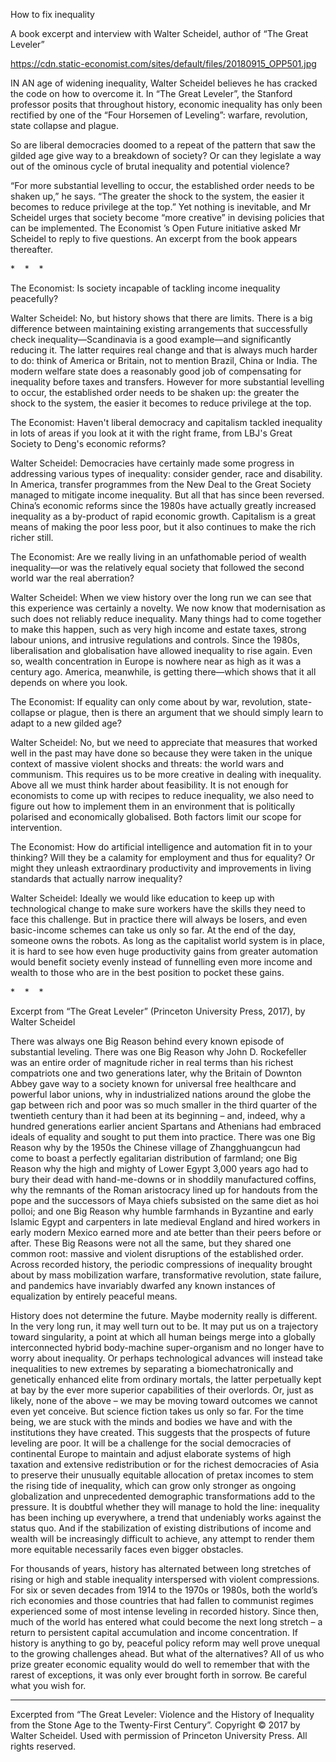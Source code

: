 How to fix inequality

A book excerpt and interview with Walter Scheidel, author of “The Great Leveler”

https://cdn.static-economist.com/sites/default/files/20180915_OPP501.jpg

IN AN age of widening inequality, Walter Scheidel believes he has cracked the code on how to overcome it. In “The Great Leveler”, the Stanford professor posits that throughout history, economic inequality has only been rectified by one of the “Four Horsemen of Leveling”: warfare, revolution, state collapse and plague.

So are liberal democracies doomed to a repeat of the pattern that saw the gilded age give way to a breakdown of society? Or can they legislate a way out of the ominous cycle of brutal inequality and potential violence? 

“For more substantial levelling to occur, the established order needs to be shaken up,” he says. “The greater the shock to the system, the easier it becomes to reduce privilege at the top.” Yet nothing is inevitable, and Mr Scheidel urges that society become “more creative” in devising policies that can be implemented.  The Economist ’s Open Future initiative asked Mr Scheidel to reply to five questions. An excerpt from the book appears thereafter.

*    *    * 

 The Economist:  Is society incapable of tackling income inequality peacefully?

 Walter Scheidel:  No, but history shows that there are limits. There is a big difference between maintaining existing arrangements that successfully check inequality—Scandinavia is a good example—and significantly reducing it. The latter requires real change and that is always much harder to do: think of America or Britain, not to mention Brazil, China or India. The modern welfare state does a reasonably good job of compensating for inequality before taxes and transfers. However for more substantial levelling to occur, the established order needs to be shaken up: the greater the shock to the system, the easier it becomes to reduce privilege at the top.

 The Economist:  Haven't liberal democracy and capitalism tackled inequality in lots of areas if you look at it with the right frame, from LBJ's Great Society to Deng's economic reforms?

 Walter Scheidel:  Democracies have certainly made some progress in addressing various types of inequality: consider gender, race and disability. In America, transfer programmes from the New Deal to the Great Society managed to mitigate income inequality. But all that has since been reversed. China’s economic reforms since the 1980s have actually greatly increased inequality as a by-product of rapid economic growth. Capitalism is a great means of making the poor less poor, but it also continues to make the rich richer still.

 The Economist:  Are we really living in an unfathomable period of wealth inequality—or was the relatively equal society that followed the second world war the real aberration?

 Walter Scheidel:  When we view history over the long run we can see that this experience was certainly a novelty. We now know that modernisation as such does not reliably reduce inequality. Many things had to come together to make this happen, such as very high income and estate taxes, strong labour unions, and intrusive regulations and controls. Since the 1980s, liberalisation and globalisation have allowed inequality to rise again. Even so, wealth concentration in Europe is nowhere near as high as it was a century ago. America, meanwhile, is getting there—which shows that it all depends on where you look.

 The Economist:  If equality can only come about by war, revolution, state-collapse or plague, then is there an argument that we should simply learn to adapt to a new gilded age?

 Walter Scheidel:  No, but we need to appreciate that measures that worked well in the past may have done so because they were taken in the unique context of massive violent shocks and threats: the world wars and communism. This requires us to be more creative in dealing with inequality. Above all we must think harder about feasibility. It is not enough for economists to come up with recipes to reduce inequality, we also need to figure out how to implement them in an environment that is politically polarised and economically globalised. Both factors limit our scope for intervention.

 The Economist:  How do artificial intelligence and automation fit in to your thinking? Will they be a calamity for employment and thus for equality? Or might they unleash extraordinary productivity and improvements in living standards that actually narrow inequality?

 Walter Scheidel:  Ideally we would like education to keep up with technological change to make sure workers have the skills they need to face this challenge. But in practice there will always be losers, and even basic-income schemes can take us only so far. At the end of the day, someone owns the robots. As long as the capitalist world system is in place, it is hard to see how even huge productivity gains from greater automation would benefit society evenly instead of funnelling even more income and wealth to those who are in the best position to pocket these gains.

*    *    *   

Excerpt from “The Great Leveler” (Princeton University Press, 2017), by Walter Scheidel

There was always one Big Reason behind every known episode of substantial leveling. There was one Big Reason why John D. Rockefeller was an entire order of magnitude richer in real terms than his richest compatriots one and two generations later, why the Britain of Downton Abbey gave way to a society known for universal free healthcare and powerful labor unions, why in industrialized nations around the globe the gap between rich and poor was so much smaller in the third quarter of the twentieth century than it had been at its beginning – and, indeed, why a hundred generations earlier ancient Spartans and Athenians had embraced ideals of equality and sought to put them into practice. There was one Big Reason why by the 1950s the Chinese village of Zhangghuangcun had come to boast a perfectly egalitarian distribution of farmland; one Big Reason why the high and mighty of Lower Egypt 3,000 years ago had to bury their dead with hand-me-downs or in shoddily manufactured coffins, why the remnants of the Roman aristocracy lined up for handouts from the pope and the successors of Maya chiefs subsisted on the same diet as hoi polloi; and one Big Reason why humble farmhands in Byzantine and early Islamic Egypt and carpenters in late medieval England and hired workers in early modern Mexico earned more and ate better than their peers before or after. These Big Reasons were not all the same, but they shared one common root: massive and violent disruptions of the established order. Across recorded history, the periodic compressions of inequality brought about by mass mobilization warfare, transformative revolution, state failure, and pandemics have invariably dwarfed any known instances of equalization by entirely peaceful means.

History does not determine the future. Maybe modernity really is different. In the very long run, it may well turn out to be. It may put us on a trajectory toward singularity, a point at which all human beings merge into a globally interconnected hybrid body-machine super-organism and no longer have to worry about inequality. Or perhaps technological advances will instead take inequalities to new extremes by separating a biomechatronically and genetically enhanced elite from ordinary mortals, the latter perpetually kept at bay by the ever more superior capabilities of their overlords. Or, just as likely, none of the above – we may be moving toward outcomes we cannot even yet conceive. But science fiction takes us only so far. For the time being, we are stuck with the minds and bodies we have and with the institutions they have created. This suggests that the prospects of future leveling are poor. It will be a challenge for the social democracies of continental Europe to maintain and adjust elaborate systems of high taxation and extensive redistribution or for the richest democracies of Asia to preserve their unusually equitable allocation of pretax incomes to stem the rising tide of inequality, which can grow only stronger as ongoing globalization and unprecedented demographic transformations add to the pressure. It is doubtful whether they will manage to hold the line: inequality has been inching up everywhere, a trend that undeniably works against the status quo. And if the stabilization of existing distributions of income and wealth will be increasingly difficult to achieve, any attempt to render them more equitable necessarily faces even bigger obstacles.

For thousands of years, history has alternated between long stretches of rising or high and stable inequality interspersed with violent compressions. For six or seven decades from 1914 to the 1970s or 1980s, both the world’s rich economies and those countries that had fallen to communist regimes experi­enced some of most intense leveling in recorded history. Since then, much of the world has entered what could become the next long stretch – a return to persistent capital accumulation and income concentration. If history is anything to go by, peaceful policy reform may well prove unequal to the growing challenges ahead. But what of the alternatives? All of us who prize greater economic equality would do well to remember that with the rarest of exceptions, it was only ever brought forth in sorrow. Be careful what you wish for.

_______

Excerpted from “The Great Leveler: Violence and the History of Inequality from the Stone Age to the Twenty-First Century”. Copyright © 2017 by Walter Scheidel. Used with permission of Princeton University Press. All rights reserved.